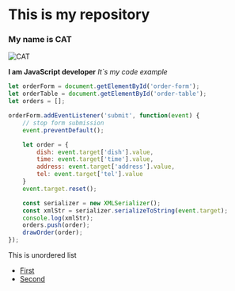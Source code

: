 # This is my repository

### My name is CAT

![CAT](https://cdn.omlet.com/images/cache/850/567/breed_abyssinian_cat.webp)

**I am JavaScript developer** 
*It`s my code example*

```javascript
let orderForm = document.getElementById('order-form');
let orderTable = document.getElementById('order-table');
let orders = [];

orderForm.addEventListener('submit', function(event) {
    // stop form submission
    event.preventDefault();

    let order = {
        dish: event.target['dish'].value,
        time: event.target['time'].value,
        address: event.target['address'].value,
        tel: event.target['tel'].value
    }
    event.target.reset();

    const serializer = new XMLSerializer();
    const xmlStr = serializer.serializeToString(event.target);
    console.log(xmlStr);
    orders.push(order);
    drawOrder(order);
});
```

This is unordered list
 * [First](http://goolge.com)
 * [Second](http://github.com)


